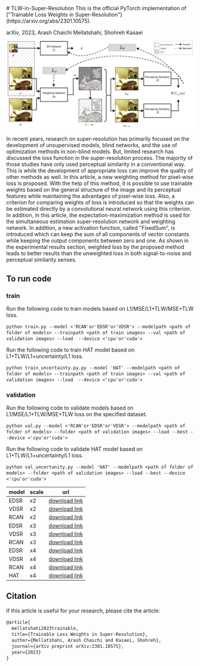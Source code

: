 <meta name="google-site-verification" content="-BQHtZum5Vme9zxJcJ2LolF5EVQjGuxpwg2RPGJQBW8" />
# TLW-in-Super-Resolution
This is the official PyTorch implementation of ["Trainable Loss Weights in Super-Resolution"](https://arxiv.org/abs/2301.10575).

arXiv, 2023, Arash Chaichi Mellatshahi, Shohreh Kasaei

![](https://github.com/arashfree/TLW-in-Super-Resolution/blob/main/fig1.png?raw=true)

In recent years, research on super-resolution has primarily focused on the development of unsupervised models, blind networks, and the use of optimization methods in non-blind models. But, limited research has discussed the loss function in the super-resolution process. The majority of those studies have only used perceptual similarity in a conventional way. This is while the development of appropriate loss can improve the quality of other methods as well. In this article, a new weighting method for pixel-wise loss is proposed. With the help of this method, it is possible to use trainable weights based on the general structure of the image and its perceptual features while maintaining the advantages of pixel-wise loss. Also, a criterion for comparing weights of loss is introduced so that the weights can be estimated directly by a convolutional neural network using this criterion. In addition, in this article, the expectation-maximization method is used for the simultaneous estimation super-resolution network and weighting network. In addition, a new activation function, called "FixedSum", is introduced which can keep the sum of all components of vector constants while keeping the output components between zero and one. As shown in the experimental results section, weighted loss by the proposed method leads to better results than the unweighted loss in both signal-to-noise and perceptual similarity senses.
## To run code
### train
Run the following code to train models based on L1/MSE/L1+TLW/MSE+TLW loss.
```
python train.py --model <'RCAN'or'EDSR'or'VDSR'> --modelpath <path of folder of models> --trainpath <path of train images> --val <path of validation images> --load  --device <'cpu'or'cuda'>
```
Run the following code to train HAT model based on L1+TLW/L1+uncertainty/L1 loss.
```
python train_uncertainty.py.py --model 'HAT' --modelpath <path of folder of models> --trainpath <path of train images> --val <path of validation images> --load  --device <'cpu'or'cuda'>
```

### validation
Run the following code to validate models based on L1/MSE/L1+TLW/MSE+TLW loss on the specified dataset.
```
python val.py --model <'RCAN'or'EDSR'or'VDSR'> --modelpath <path of folder of models> --folder <path of validation images> --load --best --device <'cpu'or'cuda'>
```
Run the following code to validate HAT model based on L1+TLW/L1+uncertainty/L1 loss.
```
python val_uncertanity.py --model 'HAT' --modelpath <path of folder of models> --folder <path of validation images> --load --best --device <'cpu'or'cuda'>
```


| model| scale | url |
| --- | --- | --- |
| EDSR | x2 | [download link](https://drive.google.com/drive/folders/1b6pLlMgW7UVATc6nmyknt6jCVxvbqHTU?usp=sharing) |
| VDSR | x2 | [download link](https://drive.google.com/drive/folders/1b6pLlMgW7UVATc6nmyknt6jCVxvbqHTU?usp=sharing) |
| RCAN | x2 | [download link](https://drive.google.com/drive/folders/1b6pLlMgW7UVATc6nmyknt6jCVxvbqHTU?usp=sharing) |
| EDSR | x3 | [download link](https://drive.google.com/drive/folders/1b6pLlMgW7UVATc6nmyknt6jCVxvbqHTU?usp=sharing) |
| VDSR | x3 | [download link](https://drive.google.com/drive/folders/1b6pLlMgW7UVATc6nmyknt6jCVxvbqHTU?usp=sharing) |
| RCAN | x3 | [download link](https://drive.google.com/drive/folders/1b6pLlMgW7UVATc6nmyknt6jCVxvbqHTU?usp=sharing) |
| EDSR | x4 | [download link](https://drive.google.com/drive/folders/1b6pLlMgW7UVATc6nmyknt6jCVxvbqHTU?usp=sharing) |
| VDSR | x4 | [download link](https://drive.google.com/drive/folders/1b6pLlMgW7UVATc6nmyknt6jCVxvbqHTU?usp=sharing) |
| RCAN | x4 | [download link](https://drive.google.com/drive/folders/1b6pLlMgW7UVATc6nmyknt6jCVxvbqHTU?usp=sharing) |
| HAT | x4 | [download link](https://drive.google.com/drive/folders/1b6pLlMgW7UVATc6nmyknt6jCVxvbqHTU?usp=sharing) |



## Citation
If this article is useful for your research, please cite the article:

```
@article{ 
  mellatshahi2023trainable, 
  title={Trainable Loss Weights in Super-Resolution}, 
  author={Mellatshahi, Arash Chaichi and Kasaei, Shohreh},   
  journal={arXiv preprint arXiv:2301.10575},
  year={2023} 
}
```


